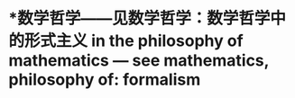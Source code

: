 # \*数学哲学——见数学哲学：数学哲学中的形式主义 in the philosophy of mathematics — see mathematics, philosophy of: formalism
